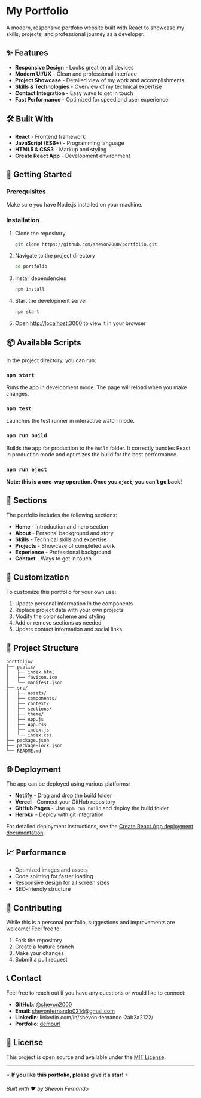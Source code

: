# My Portfolio

A modern, responsive portfolio website built with React to showcase my skills, projects, and professional journey as a developer.

## ✨ Features

- **Responsive Design** - Looks great on all devices
- **Modern UI/UX** - Clean and professional interface
- **Project Showcase** - Detailed view of my work and accomplishments
- **Skills & Technologies** - Overview of my technical expertise
- **Contact Integration** - Easy ways to get in touch
- **Fast Performance** - Optimized for speed and user experience

## 🛠️ Built With

- **React** - Frontend framework
- **JavaScript (ES6+)** - Programming language
- **HTML5 & CSS3** - Markup and styling
- **Create React App** - Development environment

## 🚀 Getting Started

### Prerequisites

Make sure you have Node.js installed on your machine.

### Installation

1. Clone the repository
   ```bash
   git clone https://github.com/shevon2000/portfolio.git
   ```

2. Navigate to the project directory
   ```bash
   cd portfolio
   ```

3. Install dependencies
   ```bash
   npm install
   ```

4. Start the development server
   ```bash
   npm start
   ```

5. Open [http://localhost:3000](http://localhost:3000) to view it in your browser

## 📦 Available Scripts

In the project directory, you can run:

### `npm start`
Runs the app in development mode. The page will reload when you make changes.

### `npm test`
Launches the test runner in interactive watch mode.

### `npm run build`
Builds the app for production to the `build` folder. It correctly bundles React in production mode and optimizes the build for the best performance.

### `npm run eject`
**Note: this is a one-way operation. Once you `eject`, you can't go back!**

## 📱 Sections

The portfolio includes the following sections:

- **Home** - Introduction and hero section
- **About** - Personal background and story
- **Skills** - Technical skills and expertise
- **Projects** - Showcase of completed work
- **Experience** - Professional background
- **Contact** - Ways to get in touch

## 🎨 Customization

To customize this portfolio for your own use:

1. Update personal information in the components
2. Replace project data with your own projects
3. Modify the color scheme and styling
4. Add or remove sections as needed
5. Update contact information and social links

## 📄 Project Structure

```
portfolio/
├── public/
│   ├── index.html
│   ├── favicon.ico
│   └── manifest.json
├── src/
│   ├── assets/
│   ├── components/
│   ├── context/
│   ├── sections/
│   ├── theme/
│   ├── App.js
│   ├── App.css
│   ├── index.js
│   └── index.css
├── package.json
├── package-lock.json
└── README.md
```

## 🌐 Deployment

The app can be deployed using various platforms:

- **Netlify** - Drag and drop the build folder
- **Vercel** - Connect your GitHub repository
- **GitHub Pages** - Use `npm run build` and deploy the build folder
- **Heroku** - Deploy with git integration

For detailed deployment instructions, see the [Create React App deployment documentation](https://facebook.github.io/create-react-app/docs/deployment).

## 📈 Performance

- Optimized images and assets
- Code splitting for faster loading
- Responsive design for all screen sizes
- SEO-friendly structure

## 🤝 Contributing

While this is a personal portfolio, suggestions and improvements are welcome! Feel free to:

1. Fork the repository
2. Create a feature branch
3. Make your changes
4. Submit a pull request

## 📞 Contact

Feel free to reach out if you have any questions or would like to connect:

- **GitHub**: [@shevon2000](https://github.com/shevon2000)
- **Email**: shevonfernando0214@gmail.com
- **LinkedIn**: linkedin.com/in/shevon-fernando-2ab2a2122/
- **Portfolio**: [demourl](https://shevon2000.github.io/portfolio/#portfolio)

## 📝 License

This project is open source and available under the [MIT License](LICENSE).

---

⭐ **If you like this portfolio, please give it a star!** ⭐

*Built with ❤️ by Shevon Fernando*
